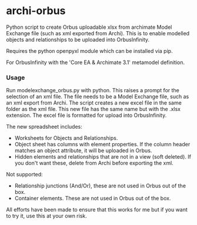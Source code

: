 # archi-orbus
Python script to create Orbus uploadable xlsx from archimate Model Exchange file (such as xml exported from Archi). This is to enable modelled objects and relationships to be uploaded into OrbusInfinity.
 
Requires the python openpyxl module which can be installed via pip.

For OrbusInfinity with the 'Core EA & Archimate 3.1' metamodel definition.

### Usage
Run modelexchange_orbus.py with python. This raises a prompt for the selection of an xml file. The file needs to be a Model Exchange file, such as an xml export from Archi. The script creates a new excel file in the same folder as the xml file. This new file has the same name but with the .xlsx extension. The excel file is formatted for upload into OrbusInfinity.

 The new spreadsheet includes: 
  - Worksheets for Objects and Relationships.
  - Object sheet has columns with element properties. If the column header matches an object attribute, it will be uploaded in Orbus.
  - Hidden elements and relationships that are not in a view (soft deleted). If you don't want these, delete from Archi before exporting the xml.
 
Not supported:
  - Relationship junctions (And/Or), these are not used in Orbus out of the box.
  - Container elements. These are not used in Orbus out of the box.

All efforts have been made to ensure that this works for me but if you want to try it, use this at your own risk.
